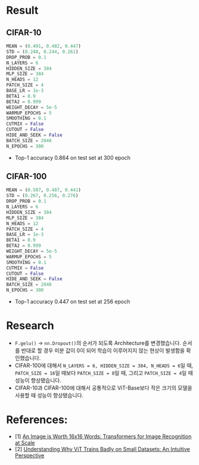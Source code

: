 # Result
## CIFAR-10
```python
MEAN = (0.491, 0.482, 0.447)
STD = (0.248, 0.244, 0.261)
DROP_PROB = 0.1
N_LAYERS = 6
HIDDEN_SIZE = 384
MLP_SIZE = 384
N_HEADS = 12
PATCH_SIZE = 4
BASE_LR = 1e-3
BETA1 = 0.9
BETA2 = 0.999
WEIGHT_DECAY = 5e-5
WARMUP_EPOCHS = 5
SMOOTHING = 0.1
CUTMIX = False
CUTOUT = False
HIDE_AND_SEEK = False
BATCH_SIZE = 2048
N_EPOCHS = 300
```
- Top-1 accuracy 0.864 on test set at 300 epoch
## CIFAR-100
```python
MEAN = (0.507, 0.487, 0.441)
STD = (0.267, 0.256, 0.276)
DROP_PROB = 0.1
N_LAYERS = 6
HIDDEN_SIZE = 384
MLP_SIZE = 384
N_HEADS = 12
PATCH_SIZE = 4
BASE_LR = 1e-3
BETA1 = 0.9
BETA2 = 0.999
WEIGHT_DECAY = 5e-5
WARMUP_EPOCHS = 5
SMOOTHING = 0.1
CUTMIX = False
CUTOUT = False
HIDE_AND_SEEK = False
BATCH_SIZE = 2048
N_EPOCHS = 300
```
- Top-1 accuracy 0.447 on test set at 256 epoch

# Research
- `F.gelu()` → `nn.Dropout()`의 순서가 되도록 Architecture를 변경했습니다. 순서를 반대로 할 경우 미분 값이 0이 되어 학습이 이루어지지 않는 현상이 발생함을 확인했습니다.
- CIFAR-100에 대해서 `N_LAYERS = 6, HIDDEN_SIZE = 384, N_HEADS = 6`일 때, `PATCH_SIZE = 16`일 때보다 `PATCH_SIZE = 8`일 때, 그리고 `PATCH_SIZE = 4`일 때 성능이 향상됐습니다.
- CIFAR-10과 CIFAR-100에 대해서 공통적으로 ViT-Base보다 작은 크기의 모델을 사용할 때 성능이 향상됐습니다.

# References:
- [1] [An Image is Worth 16x16 Words: Transformers for Image Recognition at Scale](https://arxiv.org/abs/2010.11929)
- [2] [Understanding Why ViT Trains Badly on Small Datasets: An Intuitive Perspective](https://arxiv.org/abs/2302.03751)